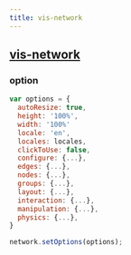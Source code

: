 ```yaml
---
title: vis-network
---
```


## [vis-network](https://www.ame.cool/core/frontend-tools/)

### option
```js
var options = {
  autoResize: true,
  height: '100%',
  width: '100%'
  locale: 'en',
  locales: locales,
  clickToUse: false,
  configure: {...},    
  edges: {...},      
  nodes: {...},      
  groups: {...},      
  layout: {...},      
  interaction: {...}, 
  manipulation: {...}, 
  physics: {...},  
}

network.setOptions(options);

```